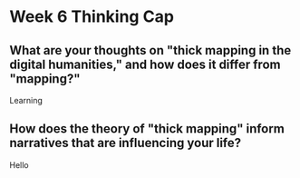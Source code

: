 # Week 6 Thinking Cap

## What are your thoughts on "thick mapping in the digital humanities," and how does it differ from "mapping?"
Learning 

## How does the theory of "thick mapping" inform narratives that are influencing your life?
Hello

